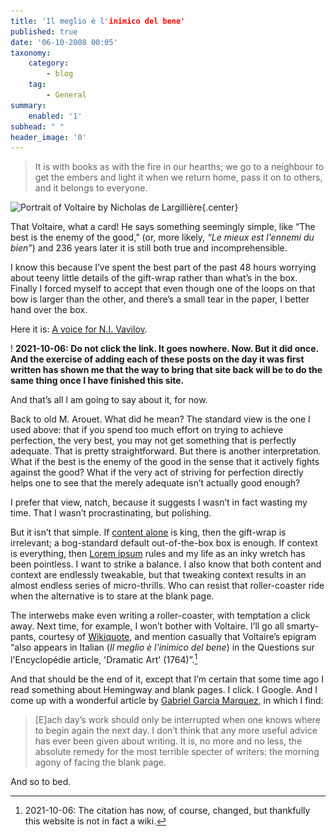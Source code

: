 ```yaml
---
title: 'Il meglio è l'inimico del bene'
published: true
date: '06-10-2008 00:05'
taxonomy:
    category:
        - blog
    tag:
        - General
summary:
    enabled: '1'
subhead: " "
header_image: '0'
---
```


> It is with books as with the fire in our hearths; we go to a neighbour to get the embers and light it when we return home, pass it on to others, and it belongs to everyone. 

![Portrait of Voltaire by Nicholas de Largillière](Nicolas_de_Largillière,_François-Marie_Arouet_dit_Voltaire.jpg){.center}

That Voltaire, what a card! He says something seemingly simple, like “The best is the enemy of the good,” (or, more likely, _“Le mieux est l'ennemi du bien”_) and 236 years later it is still both true and incomprehensible.

I know this because I’ve spent the best part of the past 48 hours worrying about teeny little details of the gift-wrap rather than what’s in the box. Finally I forced myself to accept that even though one of the loops on that bow is larger than the other, and there’s a small tear in the paper, I better hand over the box.

Here it is: [A voice for N.I. Vavilov](http://www.vaviblog.com/).

! **2021-10-06: Do not click the link. It goes nowhere. Now. But it did once. And the exercise of adding each of these posts on the day it was first written has shown me that the way to bring that site back will be to do the same thing once I have finished this site.**

And that’s all I am going to say about it, for now.

Back to old M. Arouet. What did he mean? The standard view is the one I used above: that if you spend too much effort on trying to achieve perfection, the very best, you may not get something that is perfectly adequate. That is pretty straightforward. But there is another interpretation. What if the best is the enemy of the good in the sense that it actively fights against the good? What if the very act of striving for perfection directly helps one to see that the merely adequate isn’t actually good enough?

I prefer that view, natch, because it suggests I wasn’t in fact wasting my time. That I wasn’t procrastinating, but polishing.

But it isn’t that simple. If [content alone](https://web.archive.org/web/20061018185614/http://www.nngroup.com/) is king, then the gift-wrap is irrelevant; a bog-standard default out-of-the-box box is enough. If context is everything, then [Lorem ipsum](http://www.lipsum.com/) rules and my life as an inky wretch has been pointless. I want to strike a balance. I also know that both content and context are endlessly tweakable, but that tweaking context results in an almost endless series of micro-thrills. Who can resist that roller-coaster ride when the alternative is to stare at the blank page.

The interwebs make even writing a roller-coaster, with temptation a click away. Next time, for example, I won’t bother with Voltaire. I’ll go all smarty-pants, courtesy of [Wikiquote](https://en.wikiquote.org/wiki/Voltaire), and mention casually that Voltaire’s epigram “also appears in Italian (_Il meglio è l'inimico del bene_) in the Questions sur l'Encyclopédie article, 'Dramatic Art' (1764)”.[^1]

[^1]: 2021-10-06: The citation has now, of course, changed, but thankfully this website is not in fact a wiki.

And that should be the end of it, except that I’m certain that some time ago I read something about Hemingway and blank pages. I click. I Google. And I come up with a wonderful article by [Gabriel Garcia Marquez](http://www.nytimes.com/books/99/07/04/specials/hemingway-marquez.html), in which I find:

> [E]ach day’s work should only be interrupted when one knows where to begin again the next day. I don’t think that any more useful advice has ever been given about writing. It is, no more and no less, the absolute remedy for the most terrible specter of writers: the morning agony of facing the blank page.

And so to bed.


